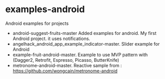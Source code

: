 # examples-android
Android examples for projects

- android-suggest-fruits-master	Added examples for android. My first Android project. it uses notifications.
- angelhack_android_app_example_indicator-master. Slider example for Android
- example-fruit-android-master. Example to use MVP pattern with (Dagger2, Retrofit, Espresso, Picasso, ButterKnife)
- metronome-android-master. Reactive sample from : https://github.com/wongcain/metronome-android
